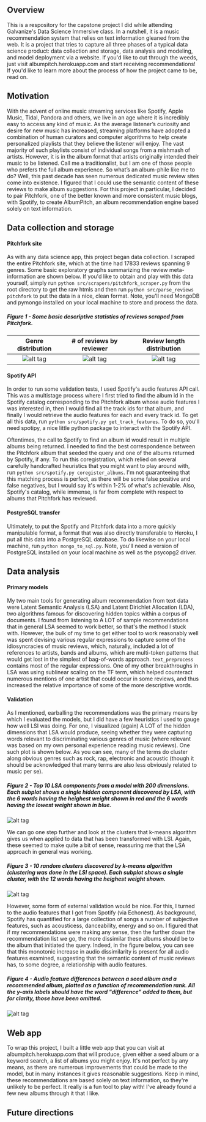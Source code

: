## Overview
This is a respository for the capstone project I did while attending Galvanize's Data Science Immersive class. In a nutshell, it is a music recommendation system that relies on text information gleaned from the web. It is a project that tries to capture all three phases of a typical data science product: data collection and storage, data analysis and modeling, and model deployment via a website. If you'd like to cut through the weeds, just visit albumpitch.herokuapp.com and start receiving recommendations! If you'd like to learn more about the process of how the project came to be, read on.

## Motivation
With the advent of online music streaming services like Spotify, Apple Music, Tidal, Pandora and others, we live in an age where it is incredibly easy to access any kind of music. As the average listener’s curiosity and desire for new music has increased, streaming platforms have adopted a combination of human curators and computer algorithms to help create personalized playlists that they believe the listener will enjoy. The vast majority of such playlists consist of individual songs from a mishmash of artists. However, it is in the album format that artists originally intended their music to be listened. Call me a traditionalist, but I am one of those people who prefers the full album experience. So what’s an album-phile like me to do? Well, this past decade has seen numerous dedicated music review sites come into existence. I figured that I could use the semantic content of these reviews to make album suggestions. For this project in particular, I decided to pair Pitchfork, one of the better known and more consistent music blogs, with Spotify, to create AlbumPitch, an album recommendation engine based solely on text information.

## Data collection and storage
#### Pitchfork site
As with any data science app, this project began data collection. I scraped the entire Pitchfork site, which at the time had 17833 reviews spanning 9 genres. Some basic exploratory graphs summarizing the review meta-information are shown below. If you'd like to obtain and play with this data yourself, simply run ```python src/scrapers/pitchfork_scraper.py``` from the root directory to get the raw htmls and then run ```python src/parse_reviews pitchfork``` to put the data in a nice, clean format. Note, you'll need MongoDB and pymongo installed on your local machine to store and process the data.

##### Figure 1 - Some basic descriptive statistics of reviews scraped from Pitchfork.
Genre distribution         |  # of reviews by reviewer | Review length distribution
:-------------------------:|:-------------------------:|:-------------------------:
![alt tag](https://raw.github.com/lwoloszy/albumpitch/master/figures/genre_dist.png) | ![alt tag](https://raw.github.com/lwoloszy/albumpitch/master/figures/reviewer_dist.png) | ![alt tag](https://raw.github.com/lwoloszy/albumpitch/master/figures/review_length_dist.png) 

#### Spotify API
In order to run some validation tests, I used Spotify's audio features API call. This was a multistage process where I first tried to find the album id in the Spotify catalog corresponding to the Pitchfork album whose audio features I was interested in, then I would find all the track ids for that album, and finally I would retrieve the audio features for each and every track id. To get all this data, run ```python src/spotify.py get_track_features```. To do so, you'll need spotipy, a nice little python package to interact with the Spotify API.

Oftentimes, the call to Spotify to find an album id would result in multiple albums being returned. I needed to find the best correspondence between the Pitchfork album that seeded the query and one of the albums returned by Spotify, if any. To run this coregistration, which relied on several carefully handcrafted heuristics that you might want to play around with, run ```python src/spotify.py coregister_albums```. I'm not guaranteeing that this matching process is perfect, as there will be some false positive and false negatives, but I would say it's within 1-2% of what's achievable. Also, Spotify's catalog, while immense, is far from complete with respect to albums that Pitchfork has reviewed.

#### PostgreSQL transfer
Ultimately, to put the Spotify and Pitchfork data into a more quickly manipulable format, a format that was also directly transferable to Heroku, I put all this data into a PostgreSQL database. To do likewise on your local machine, run ```python mongo_to_sql.py```. Note, you'll need a version of PostgreSQL installed on your local machine as well as the psycopg2 driver.

## Data analysis
#### Primary models
My two main tools for generating album recommendation from text data were Latent Semantic Analysis (LSA) and Latent Dirichlet Allocation (LDA), two algorithms famous for discovering hidden topics within a corpus of documents. I found from listening to A LOT of sample recommendations that in general LSA seemed to work better, so that's the method I stuck with. However, the bulk of my time to get either tool to work reasonably well was spent devising various regular expressions to capture some of the idiosyncracies of music reviews, which, naturally, included a lot of references to artists, bands and albums, which are multi-token patterns that would get lost in the simplest of bag-of-words approach. ```text_preprocess``` contains most of the regular expressions. One of my other breakthroughs in LSA was using sublinear scaling on the TF term, which helped counteract numerous mentions of one artist that could occur in some reviews, and thus increased the relative importance of some of the more descriptive words.

#### Validation
As I mentioned, earballing the recommendations was the primary means by which I evaluated the models, but I did have a few heuristics I used to gauge how well LSI was doing. For one, I visualized (again) A LOT of the hidden dimensions that LSA would produce, seeing whether they were capturing words relevant to discriminating various genres of music (where relevant was based on my own personal experience reading music reviews). One such plot is shown below. As you can see, many of the terms do cluster along obvious genres such as rock, rap, electronic and acoustic (though it should be acknowledged that many terms are also less obviously related to music per se).

##### Figure 2 - Top 10 LSA components from a model with 200 dimensions. Each subplot shows a single hidden component discovered by LSA, with the 6 words having the heighest weight shown in red and the 6 words having the lowest weight shown in blue.
![alt tag](https://raw.github.com/lwoloszy/albumpitch/master/figures/svd.png)

We can go one step further and look at the clusters that k-means algorithm gives us when applied to data that has been transformed with LSI. Again, these seemed to make quite a bit of sense, reassuring me that the LSA approach in general was working.

##### Figure 3 - 10 random clusters discovered by k-means algorithm (clustering was done in the LSI space). Each subplot shows a single cluster, with the 12 words having the heighest weight shown.
![alt tag](https://raw.github.com/lwoloszy/albumpitch/master/figures/kmeans.png)

However, some form of external validation would be nice. For this, I turned to the audio features that I got from Spotify (via Echonest). As background, Spotify has quantified for a large collection of songs a number of subjective features, such as acousticess, danceability, energy and so on. I figured that if my recommendations were making any sense, then the further down the recommendation list we go, the more dissimilar these albums should be to the album that initiated the query. Indeed, in the figure below, you can see that this monotonic increase in audio dissimilarity is present for all audio features examined, suggesting that the semantic content of music reviews has, to some degree, a relationship with audio features.

##### Figure 4 - Audio feature differences between a seed album and a recommended album, plotted as a function of recommendation rank. All the y-axis labels should have the word "difference" added to them, but for clarity, those have been omitted.
![alt tag](https://raw.github.com/lwoloszy/albumpitch/master/figures/individual_afs.png)

## Web app
To wrap this project, I built a little web app that you can visit at albumpitch.herokuapp.com that will produce, given either a seed album or a keyword search, a list of albums you might enjoy. It's not perfect by any means, as there are numerous improvements that could be made to the model, but in many instances it gives reasonable suggestions. Keep in mind, these recommendations are based solely on text information, so they're unlikely to be perfect. It really is a fun tool to play with! I've already found a few new albums through it that I like.

## Future directions










